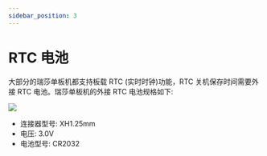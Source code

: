 ```yaml
---
sidebar_position: 3
---
```


# RTC 电池

大部分的瑞莎单板机都支持板载 RTC (实时时钟)功能，RTC 关机保存时间需要外接 RTC 电池。瑞莎单板机的外接 RTC 电池规格如下:

![](/img/accessories/rtc_battery.webp)

- 连接器型号: XH1.25mm
- 电压: 3.0V
- 电池型号: CR2032
